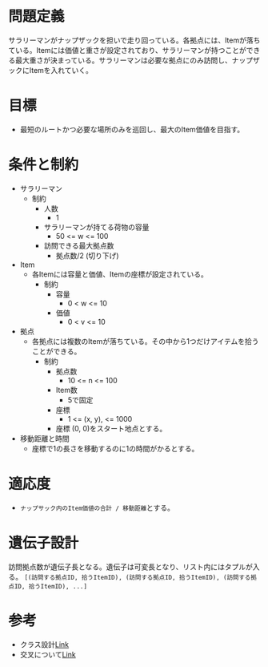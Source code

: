 # 問題定義
サラリーマンがナップザックを担いで走り回っている。各拠点には、Itemが落ちている。Itemには価値と重さが設定されており、サラリーマンが持つことができる最大重さが決まっている。サラリーマンは必要な拠点にのみ訪問し、ナップザックにItemを入れていく。

# 目標
- 最短のルートかつ必要な場所のみを巡回し、最大のItem価値を目指す。

# 条件と制約
- サラリーマン
  - 制約
    - 人数
      - 1    
    - サラリーマンが持てる荷物の容量
      - 50 <= w <= 100
    - 訪問できる最大拠点数
      - 拠点数/2 (切り下げ)
- Item
  - 各Itemには容量と価値、Itemの座標が設定されている。
    - 制約
      - 容量
        - 0 < w <= 10
      - 価値
        - 0 < v <= 10
- 拠点
  - 各拠点には複数のItemが落ちている。その中から1つだけアイテムを拾うことができる。
    - 制約
      - 拠点数
        - 10 <= n <= 100
      - Item数
        - 5で固定
      - 座標
        - 1 <= (x, y), <= 1000
      - 座標 (0, 0)をスタート地点とする。
- 移動距離と時間
  - 座標で1の長さを移動するのに1の時間がかるとする。

# 適応度
- `ナップサック内のItem価値の合計 / 移動距離`とする。

# 遺伝子設計
訪問拠点数が遺伝子長となる。遺伝子は可変長となり、リスト内にはタプルが入る。
`[(訪問する拠点ID, 拾うItemID), (訪問する拠点ID, 拾うItemID), (訪問する拠点ID, 拾うItemID), ...]`

# 参考
- クラス設計[Link](https://chatgpt.com/share/4e66bf5f-5e7e-49c5-9b8d-73f619825180)
- 交叉について[Link](https://chatgpt.com/share/1f369666-fe20-4f75-bd92-423cb9990011)
